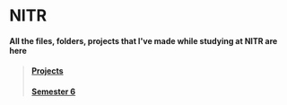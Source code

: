 # NITR
#### All the files, folders, projects that I've made while studying at NITR are here
> #### [Projects](https://github.com/Simply-huMAN/NITR/tree/main/Projects)
> #### [Semester 6](https://github.com/Simply-huMAN/NITR/tree/main/Sem%206)

